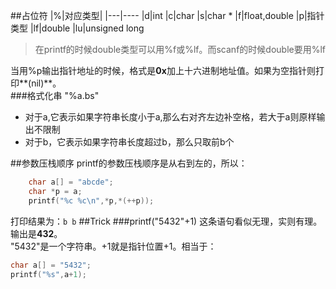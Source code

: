 ##占位符
|%|对应类型|
|---|----
|d|int
|c|char 
|s|char *
|f|float,double
|p|指针类型
|lf|double
|lu|unsigned long
>在printf的时候double类型可以用%f或%lf。而scanf的时候double要用%lf

当用%p输出指针地址的时候，格式是**0x**加上十六进制地址值。如果为空指针则打印**(nil)**。  
###格式化串 "%a.bs"  
- 对于a,它表示如果字符串长度小于a,那么右对齐左边补空格，若大于a则原样输出不限制
- 对于b，它表示如果字符串长度超过b，那么只取前b个

##参数压栈顺序
printf的参数压栈顺序是从右到左的，所以：
```c
	char a[] = "abcde";
	char *p = a;
	printf("%c %c\n",*p,*(++p));
```
打印结果为：`b b`
##Trick
###printf("5432"+1)
这条语句看似无理，实则有理。输出是**432**。  
"5432"是一个字符串。+1就是指针位置+1。相当于：
```c
char a[] = "5432";
printf("%s",a+1);
```
